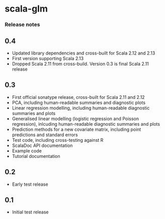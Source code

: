 # scala-glm

### Release notes



## 0.4

* Updated library dependencies and cross-built for Scala 2.12 and 2.13
* First version supporting Scala 2.13
* Dropped Scala 2.11 from cross-build. Version 0.3 is final Scala 2.11 release

## 0.3

* First official sonatype release, cross-built for Scala 2.11 and 2.12
* PCA, including human-readable summaries and diagnostic plots
* Linear regression modelling, including human-readable diagnostic summaries and plots
* Generalised linear modelling (logistic regression and Poisson regression), inlcuding human-readable diagnostic summaries and plots
* Prediction methods for a new covariate matrix, including point predictions and standard errors
* Test code, including cross-testing against R
* ScalaDoc API documentation
* Example code
* Tutorial documentation

## 0.2

* Early test release

## 0.1

* Initial test release

